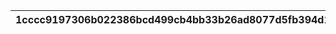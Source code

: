 |1cccc9197306b022386bcd499cb4bb33b26ad8077d5fb394d16e4d9e66bcad89|2e6630fe2a65b4369e99d6831391d87a5fcf5ac4e2ae6a3dab5d98eef3893de3|a0dbf2eec070ac662c4d465ff64e504d081298398fd431173d17e28cea764c8c|e9bf0530cc2935262d30f5803370fb2b049e09717f32759cd30aed4d60a90a74|c07e0ceaaabc10dd8ffbe469a9275c68b6519e669c0324beaac1176334ed3836|dd5b4cf68e1c70a47fd5290ed98fce6c04adc883f851338eda40f3004639ba03|e5cdbdb2e054d55a8fc0604ddf96e64e0e926fd6fc874d0b22fb0ba0797286bc|f7c67802145a2f02cf7967e1965b5ed98ec82020bf576167660a628f4e895e6f|636c1de57ecebab737e2574f6a1d263d16c55cfc3cc59f34a7ad940cf2298175|989fec7700162307343dfb1d95b251a49ad56209f842a4f7362388de39af907b|
| --- | --- | --- | --- | --- | --- | --- | --- | --- | --- |